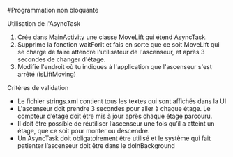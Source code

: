 #Programmation non bloquante

Utilisation de l'AsyncTask

1. Crée dans MainActivity une classe MoveLift qui étend AsyncTask.
2. Supprime la fonction waitForIt et fais en sorte que ce soit MoveLift qui se charge de faire attendre l'utilisateur de l'ascenseur, et après 3 secondes de changer d'étage.
3. Modifie l'endroit où tu indiques à l'application que l'ascenseur s'est arrêté (isLiftMoving)

Critéres de validation

- Le fichier strings.xml contient tous les textes qui sont affichés dans la UI
- L'ascenseur doit prendre 3 secondes pour aller à chaque étage. Le compteur d’étage doit être mis à jour après chaque étage parcouru.
- Il doit être possible de réutiliser l’ascenseur une fois qu’il a atteint un étage, que ce soit pour monter ou descendre.
- Un AsyncTask doit obligatoirement être utilisé et le système qui fait patienter l’ascenseur doit être dans le doInBackground

